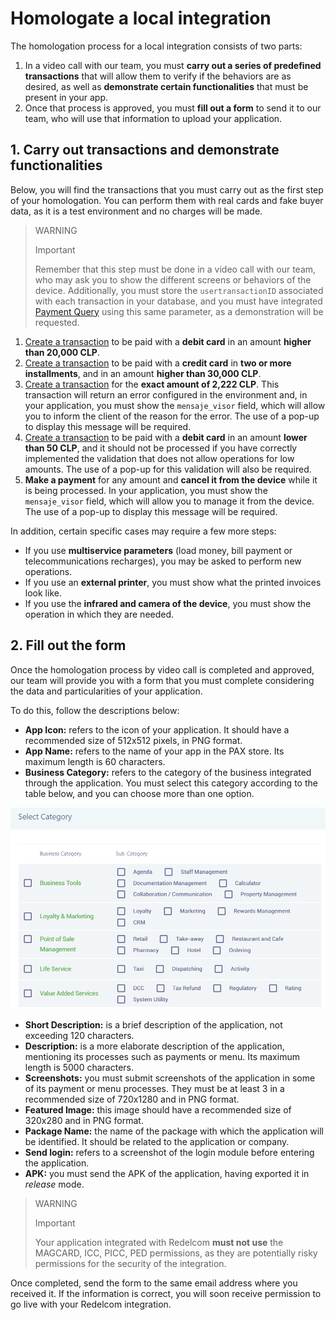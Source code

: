 # Homologate a local integration

The homologation process for a local integration consists of two parts:

1. In a video call with our team, you must **carry out a series of predefined transactions** that will allow them to verify if the behaviors are as desired, as well as **demonstrate certain functionalities** that must be present in your app.
2. Once that process is approved, you must **fill out a form** to send it to our team, who will use that information to upload your application.

## 1. Carry out transactions and demonstrate functionalities

Below, you will find the transactions that you must carry out as the first step of your homologation. You can perform them with real cards and fake buyer data, as it is a test environment and no charges will be made.

> WARNING
>
> Important
>
> Remember that this step must be done in a video call with our team, who may ask you to show the different screens or behaviors of the device. Additionally, you must store the `usertransactionID` associated with each transaction in your database, and you must have integrated [Payment Query](/developers/en/docs/redelcom/local-integration/android/payments-processing/payment-query) using this same parameter, as a demonstration will be requested.

1. [Create a transaction](/developers/en/docs/redelcom/local-integration/android/payments-processing/create-payment-intent) to be paid with a **debit card** in an amount **higher than 20,000 CLP**.
2. [Create a transaction](/developers/en/docs/redelcom/local-integration/android/payments-processing/create-payment-intent) to be paid with a **credit card** in **two or more installments**, and in an amount **higher than 30,000 CLP**.
3. [Create a transaction](/developers/en/docs/redelcom/local-integration/android/payments-processing/create-payment-intent) for the **exact amount of 2,222 CLP**. This transaction will return an error configured in the environment and, in your application, you must show the `mensaje_visor` field, which will allow you to inform the client of the reason for the error. The use of a pop-up to display this message will be required.
4. [Create a transaction](/developers/en/docs/redelcom/local-integration/android/payments-processing/create-payment-intent) to be paid with a **debit card** in an amount **lower than 50 CLP**, and it should not be processed if you have correctly implemented the validation that does not allow operations for low amounts. The use of a pop-up for this validation will also be required.
5. **Make a payment** for any amount and **cancel it from the device** while it is being processed. In your application, you must show the `mensaje_visor` field, which will allow you to manage it from the device. The use of a pop-up to display this message will be required.

In addition, certain specific cases may require a few more steps:
* If you use **multiservice parameters** (load money, bill payment or telecommunications recharges), you may be asked to perform new operations.
* If you use an **external printer**, you must show what the printed invoices look like.
* If you use the **infrared and camera of the device**, you must show the operation in which they are needed.

## 2. Fill out the form

Once the homologation process by video call is completed and approved, our team will provide you with a form that you must complete considering the data and particularities of your application.

To do this, follow the descriptions below:
 * **App Icon:** refers to the icon of your application. It should have a recommended size of 512x512 pixels, in PNG format.
 * **App Name:** refers to the name of your app in the PAX store. Its maximum length is 60 characters.
 * **Business Category:** refers to the category of the business integrated through the application. You must select this category according to the table below, and you can choose more than one option.

![Business Category options](/images/Redelcom/rdc-business-category.png)

 * **Short Description:** is a brief description of the application, not exceeding 120 characters.
 * **Description:** is a more elaborate description of the application, mentioning its processes such as payments or menu. Its maximum length is 5000 characters.
 * **Screenshots:** you must submit screenshots of the application in some of its payment or menu processes. They must be at least 3 in a recommended size of 720x1280 and in PNG format.
 * **Featured Image:** this image should have a recommended size of 320x280 and in PNG format.
 * **Package Name:** the name of the package with which the application will be identified. It should be related to the application or company.
 * **Send login:** refers to a screenshot of the login module before entering the application.
 * **APK:** you must send the APK of the application, having exported it in *release* mode.

> WARNING
>
> Important
>
> Your application integrated with Redelcom **must not use** the MAGCARD, ICC, PICC, PED permissions, as they are potentially risky permissions for the security of the integration.

Once completed, send the form to the same email address where you received it. If the information is correct, you will soon receive permission to go live with your Redelcom integration.